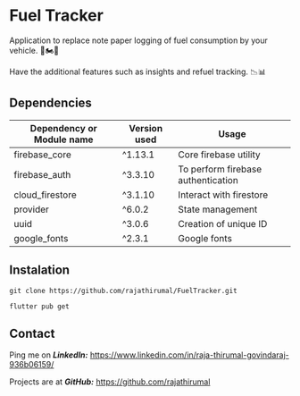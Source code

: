 # Fuel Tracker

Application to replace note paper logging of fuel consumption by your vehicle. 🚗🏍️🛵

Have the additional features such as insights and refuel tracking. 📉📊


## Dependencies

| Dependency or Module name  | Version used | Usage |
| ------------- | ------------- | ------------- |
| firebase_core | ^1.13.1 | Core firebase utility |
| firebase_auth | ^3.3.10 | To perform firebase authentication |
| cloud_firestore | ^3.1.10 | Interact with firestore |
| provider | ^6.0.2 | State management |
| uuid | ^3.0.6 | Creation of unique ID |
| google_fonts | ^2.3.1 | Google fonts |

## Instalation

    git clone https://github.com/rajathirumal/FuelTracker.git

    flutter pub get

## Contact
Ping me on ***LinkedIn:*** 
    https://www.linkedin.com/in/raja-thirumal-govindaraj-936b06159/

Projects are at ***GitHub:*** 
    https://github.com/rajathirumal
